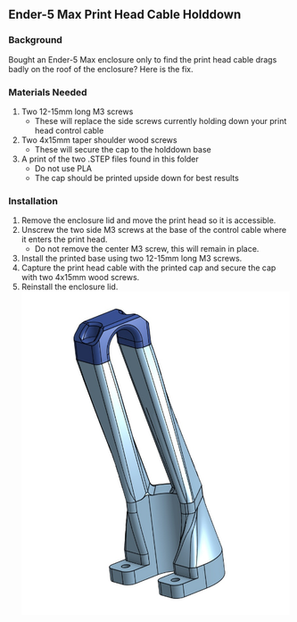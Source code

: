 ## Ender-5 Max Print Head Cable Holddown
### Background
Bought an Ender-5 Max enclosure only to find the print head cable drags badly on the roof of the enclosure?  Here is the fix.
### Materials Needed
1. Two 12-15mm long M3 screws
   - These will replace the side screws currently holding down your print head control cable
2. Two 4x15mm taper shoulder wood screws
   - These will secure the cap to the holddown base
3. A print of the two .STEP files found in this folder
   - Do not use PLA
   - The cap should be printed upside down for best results
### Installation
1. Remove the enclosure lid and move the print head so it is accessible.
2. Unscrew the two side M3 screws at the base of the control cable where it enters the print head.
   - Do not remove the center M3 screw, this will remain in place.
3. Install the printed base using two 12-15mm long M3 screws.
4. Capture the print head cable with the printed cap and secure the cap with two 4x15mm wood screws.
5. Reinstall the enclosure lid.  
![Holddown render](https://github.com/Xorlent/Ender-5-Max/blob/main/Cable%20Holddown/Holddown.jpg "Holddown")
